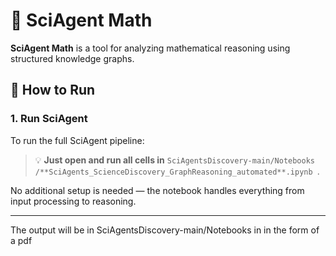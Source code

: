 # 🧠 SciAgent Math

**SciAgent Math** is a tool for analyzing mathematical reasoning using structured knowledge graphs.

## 🚀 How to Run

### 1. Run SciAgent

To run the full SciAgent pipeline:

> 💡 **Just open and run all cells in** `SciAgentsDiscovery-main/Notebooks
/**SciAgents_ScienceDiscovery_GraphReasoning_automated**.ipynb
`.

No additional setup is needed — the notebook handles everything from input processing to reasoning.

---

The output will be in SciAgentsDiscovery-main/Notebooks in in the form of a pdf
